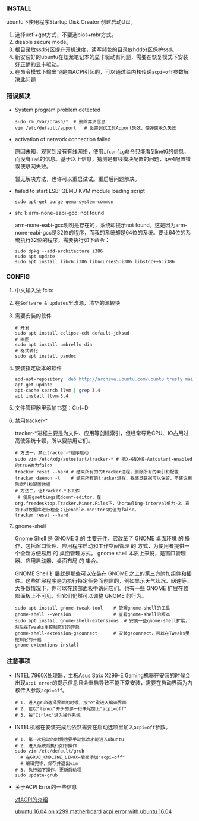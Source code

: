### INSTALL

ubuntu下使用程序Startup Disk Creator 创建启动U盘。

1. 选择uefi+gpt方式，不要选bios+mbr方式。
2. disable secure mode。
3. 根目录放ssd分区提升开机速度，读写频繁的目录放hdd分区保护ssd。
4. 新安装好的ubuntu在炫龙笔记本的显卡驱动有问题，需要在恢复模式下安装好正确的显卡驱动。
5. 在命令模式下输出`^@`是由ACPI引起的，可以通过给内核传递`acpi=off`参数解决此问题

### 错误解决

- System program problem detected

  ```
  sudo rm /var/crash/*	# 删除奔溃信息
  vim /etc/default/apport	# 设置调试工具Apport失效，使弹窗永久失效
  ```

- activation of network connection failed

  原因未知，观察到没有有线网络，使用`ifconfig`命令只能看到inet6的信息，而没有inet的信息。基于以上信息，猜测是有线模块配置的问题，ipv4配置错误使联网失败。

  暂无解决方法，也许可以重启试试。重启后问题解决。

- failed to start LSB: QEMU KVM module loading script

  `sudo apt-get purge qemu-system-common`

- sh: 1: arm-none-eabi-gcc: not found

  arm-none-eabi-gcc明明是存在的，系统却提示not found。这是因为arm-none-eabi-gcc是32位的程序，而我的系统却是64位的系统。要让64位的系统执行32位的程序，需要执行如下命令：

  ```
  sudo dpkg --add-architecture i386
  sudo apt update
  sudo apt install libc6:i386 libncurses5:i386 libstdc++6:i386
  ```


### CONFIG

1. 中文输入法:fcitx

2. 在`Software & updates`里改源，清华的源较快

3. 需要安装的软件

   ```shell
   # 开发
   sudo apt install eclipse-cdt default-jdksud
   # 画图
   sudo apt install umbrello dia
   # 格式转化
   sudo apt install pandoc
   ```

4. 安装指定版本的软件

   ```bash
   add-apt-repository 'deb http://archive.ubuntu.com/ubuntu trusty main'
   apt-get update
   apt-cache search llvm | grep 3.4
   apt install llvm-3.4
   ```

5. 文件管理器里添加书签：Ctrl+D

6. 禁用tracker-*

   tracker-*进程主要是为文件、应用等创建索引，但经常导致CPU、IO占用过高使系统卡顿，所以要禁用它们。

   ```
   # 方法一，禁止tracker-*程序启动
   sudo vim /etc/xdg/autostart/tracker-* # 把X-GNOME-Autostart-enabled的true改为false
   tracker reset --hard	# 结束所有的的tracker进程，删除所有的索引和配置
   tracker daemon -t	# 结束所有的tracker进程，我感觉数据可以保留，不建议删除索引和配置数据
   # 方法二，让tracker-*不工作
   	# 使用gsettings或dconf-editor，在org.freedesktop.Tracker.Miner.Files下，让crawling-interval值为-2，意为不对数据库进行检查；让enable-monitors的值为false。
   tracker reset --hard
   ```

7. gnome-shell

   Gnome Shell 是 GNOME 3 的 主要元件，它改革了 GNOME 桌面环境 的 操作，包括窗口管理、应用程序启动和工作空间管理 的 方式，为使用者提供一个全新方便易用 的 桌面管理方式。 gnome shell 本质上来说，是窗口管理器、应用启动器、桌面布局 的 集合。

    GNOME Shell 扩展就是那些可以安装在 GNOME 之上的第三方附加组件和插件。这些扩展程序是为执行特定任务而创建的，例如显示天气状况、网速等。大多数情况下，你可以在顶部面板中访问它们。也有一些 GNOME 扩展在顶部面板上不可见，但它们仍然可以调整 GNOME 的行为。

   ```
   sudo apt install gnome-tweak-tool	# 管理gnome-shell的工具
   gnome-shell --version				# 查看gnome-shell的版本
   sudo apt install gnome-shell-extensions	# 安装一些gnome-shell扩展，然后在Tweaks里控制它们的开启
   gnome-shell-extension-gsconnect		# 安装gsconnect，可以在Tweaks里控制它的开启
   gnome-extentions install 
   ```

   


### 注意事项

- INTEL 7960X处理器，主板Asus Strix X299-E Gaming机器在安装的时候会出现`acpi error`的提示信息且会重启导致不能正常安装，需要在启动界面为内核传入参数`acpi=off`。

  ```
  # 1. 进入grub选择界面的时候，按"e"键进入编译界面
  # 2. 在以"linux"开头的那一行未尾加上"acpi=off"
  # 3. 按"Ctrl+x"进入操作系统
  ```

  

- INTEL机器在安装完成后依然需要在启动选项里加入`acpi=off`参数。

  ```
  # 1. 第一次启动的时候也要手动修改才能进入ubuntu
  # 2. 进入系统后执行如下操作
  sudo vim /etc/default/grub
  	# 在GRUB_CMDLINE_LINUX=后面添加"acpi=off"
  	# 编辑完毕，保存并退出vim
  # 3. 执行如下操作，更新启动项
  sudo update-grub
  ```

  

- 关于ACPI Error的一些信息

  [对ACPI的介绍](http://www.cnblogs.com/kuwoyidai/archive/2010/08/18/1870471.html)

  [ubuntu 16.04 on x299 matherboard](https://askubuntu.com/questions/953648/error-of-first-installation-ubuntu-16-04-3-on-asus-tuf-x299-mark-2-atx-lga2066-m)
  [acpi error with ubuntu 16.04](https://askubuntu.com/questions/948386/acpi-error-while-installing-ubuntu-16-04-on-dual-boot-with-windows-10)